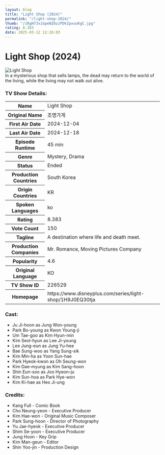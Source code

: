 ```yaml
---
layout: blog
title: "Light Shop (2024)"
permalink: "/light-shop-2024/"
thumb: "/iRgH73xibpeNZ8zzPDkIpxuoKgC.jpg"
rating: 8.383
date: 2025-03-12 12:26:03
---
```

<h1 class="title">Light Shop (2024)</h1><div class="poster"><img src="{{ site.imglink }}/iRgH73xibpeNZ8zzPDkIpxuoKgC.jpg" class="img-fluid my-3" alt="Light Shop"/></div><div class="plot">In a mysterious shop that sells lamps, the dead may return to the world of the living, while the living may not walk out alive.</div><h3>TV Show Details:</h3><table class="table table-bordered details"><tr><th>Name</th><td>Light Shop</td></tr><tr><th>Original Name</th><td>조명가게</td></tr><tr><th>First Air Date</th><td>2024-12-04</td></tr><tr><th>Last Air Date</th><td>2024-12-18</td></tr><tr><th>Episode Runtime</th><td>45 min</td></tr><tr><th>Genre</th><td>Mystery, Drama</td></tr><tr><th>Status</th><td>Ended</td></tr><tr><th>Production Countries</th><td>South Korea</td></tr><tr><th>Origin Countries</th><td>KR</td></tr><tr><th>Spoken Languages</th><td>ko</td></tr><tr><th>Rating</th><td>8.383</td></tr><tr><th>Vote Count</th><td>150</td></tr><tr><th>Tagline</th><td>A destination where life and death meet.</td></tr><tr><th>Production Companies</th><td>Mr. Romance, Moving Pictures Company</td></tr><tr><th>Popularity</th><td>4.6</td></tr><tr><th>Original Language</th><td>KO</td></tr><tr><th>TV Show ID</th><td>226529</td></tr><tr><th>Homepage</th><td>https://www.disneyplus.com/series/light-shop/1H9J0EQ30tja</td></tr></table><h3>Cast:</h3><ul class="list-group cast"><li>Ju Ji-hoon as Jung Won-young</li><li>Park Bo-young as Kwon Young-ji</li><li>Um Tae-goo as Kim Hyun-min</li><li>Kim Seol-hyun as Lee Ji-young</li><li>Lee Jung-eun as Jung Yu-hee</li><li>Bae Sung-woo as Yang Sung-sik</li><li>Kim Min-ha as Yoon Sun-hae</li><li>Park Hyeok-kwon as Oh Seung-won</li><li>Kim Dae-myung as Kim Sang-hoon</li><li>Shin Eun-soo as Joo Hyeon-ju</li><li>Kim Sun-hoa as Park Hye-won</li><li>Kim Ki-hae as Heo Ji-ung</li></ul><h3>Credits:</h3><ul class="list-group crew"><li>Kang Full - Comic Book</li><li>Cho Neung-yeon - Executive Producer</li><li>Kim Hae-won - Original Music Composer</li><li>Park Sung-hoon - Director of Photography</li><li>Yu Jae-hyeok - Executive Producer</li><li>Shim Se-yoon - Executive Producer</li><li>Jung Hoon - Key Grip</li><li>Kim Man-geun - Editor</li><li>Shin Yoo-jin - Production Design</li></ul>